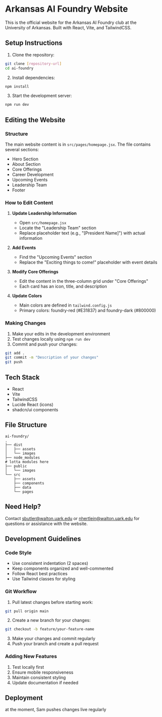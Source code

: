 # Arkansas AI Foundry Website

This is the official website for the Arkansas AI Foundry club at the University of Arkansas. Built with React, Vite, and TailwindCSS.

## Setup Instructions

1. Clone the repository:
```bash
git clone [repository-url]
cd ai-foundry
```

2. Install dependencies:
```bash
npm install
```

3. Start the development server:
```bash
npm run dev
```

## Editing the Website

### Structure
The main website content is in `src/pages/homepage.jsx`. The file contains several sections:
- Hero Section
- About Section
- Core Offerings
- Career Development
- Upcoming Events
- Leadership Team
- Footer

### How to Edit Content

1. **Update Leadership Information**
   - Open `src/homepage.jsx`
   - Locate the "Leadership Team" section
   - Replace placeholder text (e.g., "[President Name]") with actual information

2. **Add Events**
   - Find the "Upcoming Events" section
   - Replace the "Exciting things to come!" placeholder with event details

3. **Modify Core Offerings**
   - Edit the content in the three-column grid under "Core Offerings"
   - Each card has an icon, title, and description

4. **Update Colors**
   - Main colors are defined in `tailwind.config.js`
   - Primary colors: foundry-red (#E31837) and foundry-dark (#800000)

### Making Changes

1. Make your edits in the development environment
2. Test changes locally using `npm run dev`
3. Commit and push your changes:
```bash
git add .
git commit -m "Description of your changes"
git push
```

## Tech Stack
- React
- Vite
- TailwindCSS
- Lucide React (icons)
- shadcn/ui components

## File Structure

```
ai-foundry/
.
├── dist
│   ├── assets
│   └── images
├── node_modules
# lotta modules here 
├── public
│   └── images
└── src
    ├── assets
    ├── components
    ├── data
    └── pages
```

## Need Help?
Contact sbutler@walton.uark.edu or nhertlein@walton.uark.edu  for questions or assistance with the website.

## Development Guidelines

### Code Style
- Use consistent indentation (2 spaces)
- Keep components organized and well-commented
- Follow React best practices
- Use Tailwind classes for styling

### Git Workflow
1. Pull latest changes before starting work:
```bash
git pull origin main
```
2. Create a new branch for your changes:
```bash
git checkout -b feature/your-feature-name
```
3. Make your changes and commit regularly
4. Push your branch and create a pull request

### Adding New Features
1. Test locally first
2. Ensure mobile responsiveness
3. Maintain consistent styling
4. Update documentation if needed

## Deployment
at the moment, Sam pushes changes live regularly
